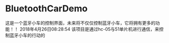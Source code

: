 # BluetoothCarDemo
这是一个蓝牙小车的控制界面，未来将不仅仅控制蓝牙小车，它将拥有更多的功能！！
2018年4月26日08:28:54
该项目是通过hc-05与51单片机进行通信，来控制蓝牙小车的行动的
